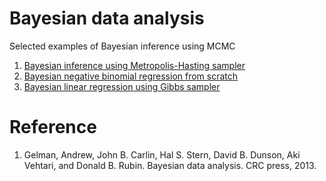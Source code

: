 # Bayesian data analysis
Selected examples of Bayesian inference using MCMC

1. [Bayesian inference using Metropolis-Hasting sampler](01_bayesian_inference_metropolis_hasting.ipynb)
2. [Bayesian negative binomial regression from scratch](02_bayesian_negative_binomial_regression_from_scratch_in_python.ipynb)
3. [Bayesian linear regression using Gibbs sampler](03_gibbs_sampling_for_linear_regression.ipynb)

# Reference

1. Gelman, Andrew, John B. Carlin, Hal S. Stern, David B. Dunson, Aki Vehtari, and Donald B. Rubin. Bayesian data analysis. CRC press, 2013.


